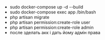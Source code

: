 - sudo docker-compose up -d --build
- sudo docker-compose exec app /bin/bash 
- php artisan migrate 
- php artisan permission:create-role user
- php artisan permission:create-role admin
- после зделать акк і дать йому адмін права
